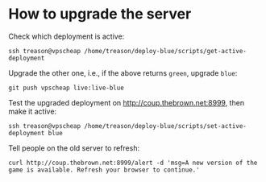 How to upgrade the server
=========================

Check which deployment is active:

    ssh treason@vpscheap /home/treason/deploy-blue/scripts/get-active-deployment

Upgrade the other one, i.e., if the above returns `green`, upgrade `blue`:

    git push vpscheap live:live-blue

Test the upgraded deployment on http://coup.thebrown.net:8999, then make it active:

    ssh treason@vpscheap /home/treason/deploy-blue/scripts/set-active-deployment blue

Tell people on the old server to refresh:

    curl http://coup.thebrown.net:8999/alert -d 'msg=A new version of the game is available. Refresh your browser to continue.'
